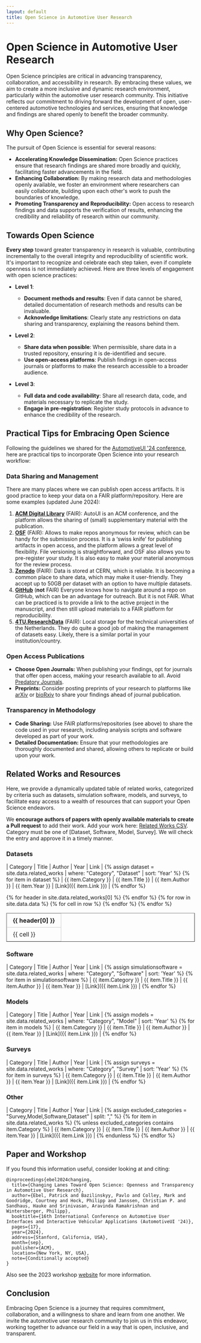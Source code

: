 ```yaml
---
layout: default
title: Open Science in Automotive User Research
---
```


<style>
table {
    width: 100%;
    table-layout: fixed;
    overflow: auto;
}
th, td {
    padding: 0.5rem 1rem;
    border: 1px solid #ccc;
}
</style>

# Open Science in Automotive User Research

Open Science principles are critical in advancing transparency, collaboration, and accessibility in research. By embracing these values, we aim to create a more inclusive and dynamic research environment, particularly within the automotive user research community. This initiative reflects our commitment to driving forward the development of open, user-centered automotive technologies and services, ensuring that knowledge and findings are shared openly to benefit the broader community.

## Why Open Science?

The pursuit of Open Science is essential for several reasons:

- **Accelerating Knowledge Dissemination:** Open Science practices ensure that research findings are shared more broadly and quickly, facilitating faster advancements in the field.
- **Enhancing Collaboration:** By making research data and methodologies openly available, we foster an environment where researchers can easily collaborate, building upon each other's work to push the boundaries of knowledge.
- **Promoting Transparency and Reproducibility:** Open access to research findings and data supports the verification of results, enhancing the credibility and reliability of research within our community.


## Towards Open Science

**Every step** toward greater transparency in research is valuable, contributing incrementally to the overall integrity and reproducibility of scientific work. It's important to recognize and celebrate each step taken, even if complete openness is not immediately achieved. Here are three levels of engagement with open science practices:

- **Level 1**:
  - **Document methods and results**: Even if data cannot be shared, detailed documentation of research methods and results can be invaluable.
  - **Acknowledge limitations**: Clearly state any restrictions on data sharing and transparency, explaining the reasons behind them.

- **Level 2**:
  - **Share data when possible**: When permissible, share data in a trusted repository, ensuring it is de-identified and secure.
  - **Use open-access platforms**: Publish findings in open-access journals or platforms to make the research accessible to a broader audience.

- **Level 3**:
  - **Full data and code availability**: Share all research data, code, and materials necessary to replicate the study.
  - **Engage in pre-registration**: Register study protocols in advance to enhance the credibility of the research.




## Practical Tips for Embracing Open Science

Following the guidelines we shared for the [AutomotiveUI '24 conference](https://www.auto-ui.org/24/authors/open-science/), here are practical tips to incorporate Open Science into your research workflow:

### Data Sharing and Management

There are many places where we can publish open access artifacts. It is good practice to keep your data on a FAIR platform/repository. Here are some examples (updated June 2024):

1. **[ACM Digital Library](https://dl.acm.org)** (FAIR): AutoUI is an ACM conference, and the platform allows the sharing of (small) supplementary material with the publication.
2. **[OSF](https://osf.io)** (FAIR): Allows to make repos anonymous for review, which can be handy for the submission process. It is a ‘swiss knife’ for publishing artifacts in open access, and the platform allows a great level of flexibility. File versioning is straightforward, and OSF also allows you to pre-register your study. It is also easy to make your material anonymous for the review process.
3. **[Zenodo](https://zenodo.org)** (FAIR): Data is stored at CERN, which is reliable. It is becoming a common place to share data, which may make it user-friendly. They accept up to 50GB per dataset with an option to have multiple datasets.
4. **[GitHub](https://github.com)** (**not** FAIR) Everyone knows how to navigate around a repo on GitHub, which can be an advantage for outreach. But it is not FAIR. What can be practiced is to provide a link to the active project in the manuscript, and then still upload materials to a FAIR platform for reproducibility.
5. **[4TU.ResearchData](https://data.4tu.nl)** (FAIR): Local storage for the technical universities of the Netherlands. They do quite a good job of making the management of datasets easy. Likely, there is a similar portal in your institution/country.



### Open Access Publications

- **Choose Open Journals:** When publishing your findings, opt for journals that offer open access, making your research available to all. Avoid [Predatory Journals](https://beallslist.net/).
- **Preprints:** Consider posting preprints of your research to platforms like [arXiv](https://arxiv.org/) or [bioRxiv](https://www.biorxiv.org/) to share your findings ahead of journal publication.

### Transparency in Methodology

- **Code Sharing:** Use FAIR platforms/repositories (see above) to share the code used in your research, including analysis scripts and software developed as part of your work.
- **Detailed Documentation:** Ensure that your methodologies are thoroughly documented and shared, allowing others to replicate or build upon your work.

## Related Works and Resources

Here, we provide a dynamically updated table of related works, categorized by criteria such as datasets, simulation software, models, and surveys, to facilitate easy access to a wealth of resources that can support your Open Science endeavors.

We **encourage authors of papers with openly available materials to create a Pull request** to add their work. 
Add your work here: [Related Works CSV](https://raw.githubusercontent.com/AutoUI-Open-Data-Initiative/autoui-open-data-initiative.github.io/master/_data/related_works.csv).
Category must be one of [Dataset, Software, Model, Survey].
We will check the entry and approve it in a timely manner. 


### Datasets

| Category    | Title              | Author   | Year | Link |
{% assign dataset = site.data.related_works | where: "Category", "Dataset" | sort: 'Year' %}
{% for item in dataset %}
| {{ item.Category }} | {{ item.Title }} | {{ item.Author }} | {{ item.Year }} | [Link]({{ item.Link }}) |
{% endfor %}



<table border="1">
  <thead>
    <tr>
      {% for header in site.data.related_works[0] %}
        <th>{{ header[0] }}</th>
      {% endfor %}
    </tr>
  </thead>
  <tbody>
    {% for row in site.data.data %}
      <tr>
        {% for cell in row %}
          <td>{{ cell }}</td>
        {% endfor %}
      </tr>
    {% endfor %}
  </tbody>
</table>


### Software

| Category    | Title              | Author   | Year | Link |
{% assign simulationsoftware = site.data.related_works | where: "Category", "Software" | sort: 'Year' %}
{% for item in simulationsoftware %}
| {{ item.Category }} | {{ item.Title }} | {{ item.Author }} | {{ item.Year }} | [Link]({{ item.Link }}) |
{% endfor %}

### Models

| Category    | Title              | Author   | Year | Link |
{% assign models = site.data.related_works | where: "Category", "Model" | sort: 'Year' %}
{% for item in models %}
| {{ item.Category }} | {{ item.Title }} | {{ item.Author }} | {{ item.Year }} | [Link]({{ item.Link }}) |
{% endfor %}

### Surveys

| Category    | Title              | Author   | Year | Link |
{% assign surveys = site.data.related_works | where: "Category", "Survey" | sort: 'Year' %}
{% for item in surveys %}
| {{ item.Category }} | {{ item.Title }} | {{ item.Author }} | {{ item.Year }} | [Link]({{ item.Link }}) |
{% endfor %}

### Other

| Category    | Title              | Author   | Year | Link |
{% assign excluded_categories = "Survey,Model,Software,Dataset" | split: "," %}
{% for item in site.data.related_works %}
  {% unless excluded_categories contains item.Category %}
    | {{ item.Category }} | {{ item.Title }} | {{ item.Author }} | {{ item.Year }} | [Link]({{ item.Link }}) |
  {% endunless %}
{% endfor %}






## Paper and Workshop

If you found this information useful, consider looking at and citing:

```
@inproceedings{ebel2024changing,
  title={Changing Lanes Toward Open Science: Openness and Transparency in Automotive User Research},
  author={Ebel, Patrick and Bazilinskyy, Pavlo and Colley, Mark and Goodridge, Courtney and Hock, Philipp and Janssen, Christian P. and Sandhaus, Hauke and Srinivasan, Aravinda Ramakrishnan and Wintersberger, Philipp},
  booktitle={16th International Conference on Automotive User Interfaces and Interactive Vehicular Applications (AutomotiveUI '24)},
  pages={17},
  year={2024},
  address={Stanford, California, USA},
  month={sep},
  publisher={ACM},
  location={New York, NY, USA},
  note={Conditionally accepted}
}
```

Also see the 2023 workshop [website](https://autouimodelingws.jimdosite.com/) for more information.




## Conclusion

Embracing Open Science is a journey that requires commitment, collaboration, and a willingness to share and learn from one another. We invite the automotive user research community to join us in this endeavor, working together to advance our field in a way that is open, inclusive, and transparent.












